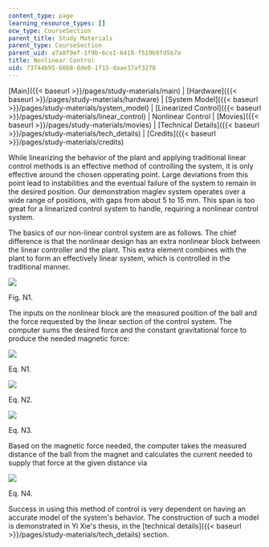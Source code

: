 ```yaml
---
content_type: page
learning_resource_types: []
ocw_type: CourseSection
parent_title: Study Materials
parent_type: CourseSection
parent_uid: a7a8f9ef-1f9b-6ce1-6418-f519b9fd5b7a
title: Nonlinear Control
uid: 73744b95-66b8-8de0-1f15-daae37af3278
---
```


[Main]({{< baseurl >}}/pages/study-materials/main) | [Hardware]({{< baseurl >}}/pages/study-materials/hardware) | [System Model]({{< baseurl >}}/pages/study-materials/system_model) | [Linearized Control]({{< baseurl >}}/pages/study-materials/linear_control) | Nonlinear Control | [Movies]({{< baseurl >}}/pages/study-materials/movies) | [Technical Details]({{< baseurl >}}/pages/study-materials/tech_details) | [Credits]({{< baseurl >}}/pages/study-materials/credits)

While linearizing the behavior of the plant and applying traditional linear control methods is an effective method of controlling the system, it is only effective around the chosen opperating point. Large deviations from this point lead to instabilities and the eventual failure of the system to remain in the desired position. Our demonstration maglev system operates over a wide range of positions, with gaps from about 5 to 15 mm. This span is too great for a linearized control system to handle, requiring a nonlinear control system.

The basics of our non-linear control system are as follows. The chief difference is that the nonlinear design has an extra nonlinear block between the linear controller and the plant. This extra element combines with the plant to form an effectively linear system, which is controlled in the traditional manner.

![](/courses/mechanical-engineering/2-003-modeling-dynamics-and-control-i-spring-2005/study-materials/nlblock1.jpg)

Fig. N1.

The inputs on the nonlinear block are the measured position of the ball and the force requested by the linear section of the control system. The computer sums the desired force and the constant gravitational force to produce the needed magnetic force:

![](/courses/mechanical-engineering/2-003-modeling-dynamics-and-control-i-spring-2005/study-materials/neq1.jpg)

Eq. N1.

![](/courses/mechanical-engineering/2-003-modeling-dynamics-and-control-i-spring-2005/study-materials/neq2.jpg)

Eq. N2.

![](/courses/mechanical-engineering/2-003-modeling-dynamics-and-control-i-spring-2005/study-materials/neq3.jpg)

Eq. N3.

Based on the magnetic force needed, the computer takes the measured distance of the ball from the magnet and calculates the current needed to supply that force at the given distance via

![](/courses/mechanical-engineering/2-003-modeling-dynamics-and-control-i-spring-2005/study-materials/neq4.jpg)

Eq. N4.

Success in using this method of control is very dependent on having an accurate model of the system's behavior. The construction of such a model is demonstrated in Yi Xie's thesis, in the [technical details]({{< baseurl >}}/pages/study-materials/tech_details) section.